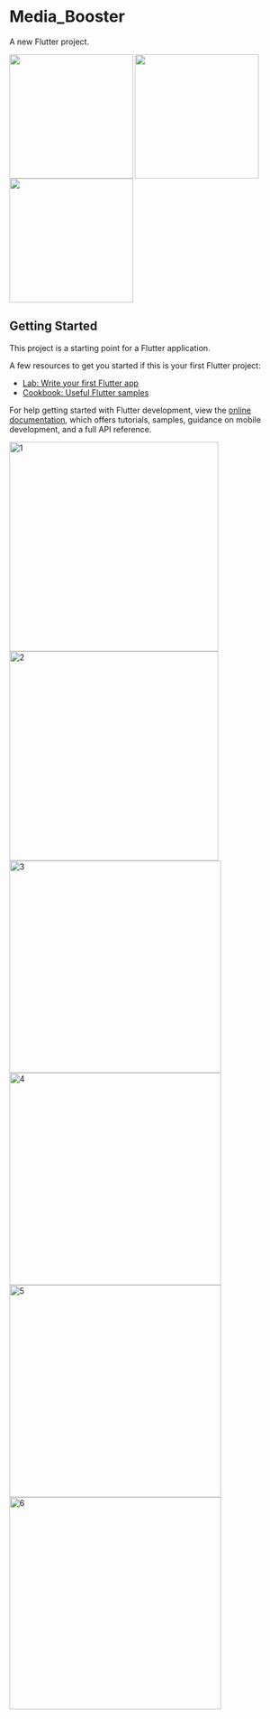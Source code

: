 # Media_Booster

A new Flutter project.

<img align="left" src="https://github.com/NeelManiya25/pr_media_booster/assets/131368162/637a05fb-3718-4bf2-8a0a-22b02967d64a" width="220px">
<img align="left" src="https://github.com/NeelManiya25/pr_media_booster/assets/131368162/c5318a98-e826-42ca-9bb8-5badd269a990" width="220px">
<img  src="https://github.com/NeelManiya25/pr_media_booster/assets/131368162/b4755822-577b-4bbc-baa3-5574074609e2" width="220px">

## Getting Started

This project is a starting point for a Flutter application.

A few resources to get you started if this is your first Flutter project:

- [Lab: Write your first Flutter app](https://docs.flutter.dev/get-started/codelab)
- [Cookbook: Useful Flutter samples](https://docs.flutter.dev/cookbook)

For help getting started with Flutter development, view the
[online documentation](https://docs.flutter.dev/), which offers tutorials,
samples, guidance on mobile development, and a full API reference.

<img width="371" alt="1" src="https://github.com/Omdhameliya/Advance_Flutter/assets/114163761/d0039983-dae6-4c82-9455-29cd8a20545a">
<img width="371" alt="2" src="https://github.com/Omdhameliya/Advance_Flutter/assets/114163761/1df21390-4235-47fd-aa91-c636013fb4eb">
<img width="376" alt="3" src="https://github.com/Omdhameliya/Advance_Flutter/assets/114163761/60d22f0a-0ff0-4680-80f7-f1e37169f9fd">
<img width="376" alt="4" src="https://github.com/Omdhameliya/Advance_Flutter/assets/114163761/70dfafeb-b2f1-4dab-bd9f-d67cffdf08d1">
<img width="376" alt="5" src="https://github.com/Omdhameliya/Advance_Flutter/assets/114163761/449b8372-4e21-4bf7-8ddd-6d6cf7469acb">
<img width="376" alt="6" src="https://github.com/Omdhameliya/Advance_Flutter/assets/114163761/40db0307-42b2-4859-8063-cb31d5244d2a">
